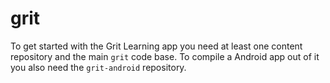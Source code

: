 grit
====

To get started with the Grit Learning app you need at least one content repository and the main ``grit`` code base. To compile a Android app out of it you also need the ``grit-android`` repository.

